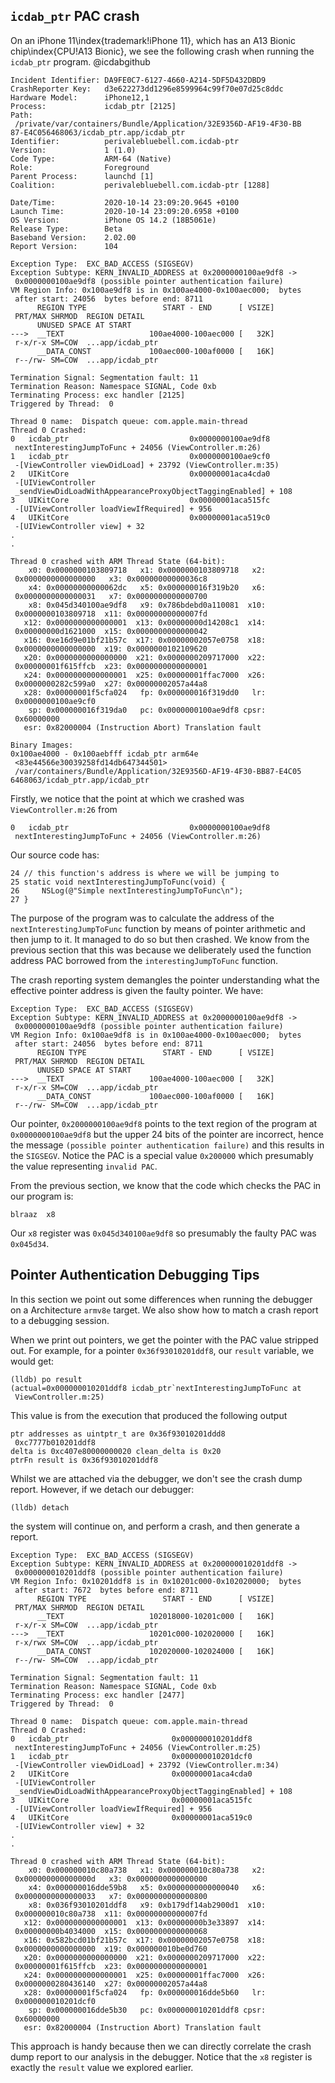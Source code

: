 ## `icdab_ptr` PAC crash

On an iPhone 11\index{trademark!iPhone 11}, which has an A13 Bionic chip\index{CPU!A13 Bionic}, we see the following crash when running the `icdab_ptr` program.  @icdabgithub

```
Incident Identifier: DA9FE0C7-6127-4660-A214-5DF5D432DBD9
CrashReporter Key:   d3e622273dd1296e8599964c99f70e07d25c8ddc
Hardware Model:      iPhone12,1
Process:             icdab_ptr [2125]
Path:               
 /private/var/containers/Bundle/Application/32E9356D-AF19-4F30-BB
87-E4C056468063/icdab_ptr.app/icdab_ptr
Identifier:          perivalebluebell.com.icdab-ptr
Version:             1 (1.0)
Code Type:           ARM-64 (Native)
Role:                Foreground
Parent Process:      launchd [1]
Coalition:           perivalebluebell.com.icdab-ptr [1288]

Date/Time:           2020-10-14 23:09:20.9645 +0100
Launch Time:         2020-10-14 23:09:20.6958 +0100
OS Version:          iPhone OS 14.2 (18B5061e)
Release Type:        Beta
Baseband Version:    2.02.00
Report Version:      104

Exception Type:  EXC_BAD_ACCESS (SIGSEGV)
Exception Subtype: KERN_INVALID_ADDRESS at 0x2000000100ae9df8 ->
 0x0000000100ae9df8 (possible pointer authentication failure)
VM Region Info: 0x100ae9df8 is in 0x100ae4000-0x100aec000;  bytes
 after start: 24056  bytes before end: 8711
      REGION TYPE                 START - END      [ VSIZE]
 PRT/MAX SHRMOD  REGION DETAIL
      UNUSED SPACE AT START
--->  __TEXT                   100ae4000-100aec000 [   32K]
 r-x/r-x SM=COW  ...app/icdab_ptr
      __DATA_CONST             100aec000-100af0000 [   16K]
 r--/rw- SM=COW  ...app/icdab_ptr

Termination Signal: Segmentation fault: 11
Termination Reason: Namespace SIGNAL, Code 0xb
Terminating Process: exc handler [2125]
Triggered by Thread:  0

Thread 0 name:  Dispatch queue: com.apple.main-thread
Thread 0 Crashed:
0   icdab_ptr                           0x0000000100ae9df8
 nextInterestingJumpToFunc + 24056 (ViewController.m:26)
1   icdab_ptr                           0x0000000100ae9cf0
 -[ViewController viewDidLoad] + 23792 (ViewController.m:35)
2   UIKitCore                           0x00000001aca4cda0
 -[UIViewController
 _sendViewDidLoadWithAppearanceProxyObjectTaggingEnabled] + 108
3   UIKitCore                           0x00000001aca515fc
 -[UIViewController loadViewIfRequired] + 956
4   UIKitCore                           0x00000001aca519c0
 -[UIViewController view] + 32
.
.

Thread 0 crashed with ARM Thread State (64-bit):
    x0: 0x0000000103809718   x1: 0x0000000103809718   x2:
 0x0000000000000000   x3: 0x00000000000036c8
    x4: 0x00000000000062dc   x5: 0x000000016f319b20   x6:
 0x0000000000000031   x7: 0x0000000000000700
    x8: 0x045d340100ae9df8   x9: 0x786bdebd0a110081  x10:
 0x0000000103809718  x11: 0x00000000000007fd
   x12: 0x0000000000000001  x13: 0x00000000d14208c1  x14:
 0x00000000d1621000  x15: 0x0000000000000042
   x16: 0xe16d9e01bf21b57c  x17: 0x00000002057e0758  x18:
 0x0000000000000000  x19: 0x0000000102109620
   x20: 0x0000000000000000  x21: 0x0000000209717000  x22:
 0x00000001f615ffcb  x23: 0x0000000000000001
   x24: 0x0000000000000001  x25: 0x00000001ffac7000  x26:
 0x0000000282c599a0  x27: 0x00000002057a44a8
   x28: 0x00000001f5cfa024   fp: 0x000000016f319dd0   lr:
 0x0000000100ae9cf0
    sp: 0x000000016f319da0   pc: 0x0000000100ae9df8 cpsr:
 0x60000000
   esr: 0x82000004 (Instruction Abort) Translation fault

Binary Images:
0x100ae4000 - 0x100aebfff icdab_ptr arm64e 
 <83e44566e30039258fd14db647344501>
 /var/containers/Bundle/Application/32E9356D-AF19-4F30-BB87-E4C05
6468063/icdab_ptr.app/icdab_ptr
```

Firstly, we notice that the point at which we crashed was `ViewController.m:26` from
```
0   icdab_ptr                           0x0000000100ae9df8
 nextInterestingJumpToFunc + 24056 (ViewController.m:26)
```

Our source code has:
```
24 // this function's address is where we will be jumping to
25 static void nextInterestingJumpToFunc(void) {
26     NSLog(@"Simple nextInterestingJumpToFunc\n");
27 }
```

The purpose of the program was to calculate the address of the `nextInterestingJumpToFunc` function by means of pointer arithmetic and then jump to it.  It managed to do so but then crashed.  We know from the previous section that this was because we deliberately used the function address PAC borrowed from the `interestingJumpToFunc` function.

The crash reporting system demangles the pointer understanding what the effective pointer address is given the faulty pointer.  We have:
```
Exception Type:  EXC_BAD_ACCESS (SIGSEGV)
Exception Subtype: KERN_INVALID_ADDRESS at 0x2000000100ae9df8 ->
 0x0000000100ae9df8 (possible pointer authentication failure)
VM Region Info: 0x100ae9df8 is in 0x100ae4000-0x100aec000;  bytes
 after start: 24056  bytes before end: 8711
      REGION TYPE                 START - END      [ VSIZE]
 PRT/MAX SHRMOD  REGION DETAIL
      UNUSED SPACE AT START
--->  __TEXT                   100ae4000-100aec000 [   32K]
 r-x/r-x SM=COW  ...app/icdab_ptr
      __DATA_CONST             100aec000-100af0000 [   16K]
 r--/rw- SM=COW  ...app/icdab_ptr
```

Our pointer, `0x2000000100ae9df8` points to the text region of the program at `0x0000000100ae9df8` but the upper 24 bits of the pointer are incorrect, hence the message `(possible pointer authentication failure)` and this results in the `SIGSEGV`.  Notice the PAC is a special value `0x200000` which presumably the value representing `invalid PAC`.

From the previous section, we know that the code which checks the PAC in our program is:
```
blraaz  x8
```

Our `x8` register was `0x045d340100ae9df8` so presumably the faulty PAC was `0x045d34`.

## Pointer Authentication Debugging Tips

In this section we point out some differences when running the debugger on a Architecture `armv8e` target.  We also show how to match a crash report to a debugging session.

When we print out pointers, we get the pointer with the PAC value stripped out.  For example, for a pointer `0x36f93010201ddf8`, our `result` variable, we would get:
```
(lldb) po result
(actual=0x000000010201ddf8 icdab_ptr`nextInterestingJumpToFunc at
 ViewController.m:25)
```

This value is from the execution that produced the following output
```
ptr addresses as uintptr_t are 0x36f93010201ddd8
 0xc7777b010201ddf8
delta is 0xc407e80000000020 clean_delta is 0x20
ptrFn result is 0x36f93010201ddf8
```

Whilst we are attached via the debugger, we don't see the crash dump report.  However, if we detach our debugger:
```
(lldb) detach
```
the system will continue on, and perform a crash, and then generate a report.

```
Exception Type:  EXC_BAD_ACCESS (SIGSEGV)
Exception Subtype: KERN_INVALID_ADDRESS at 0x200000010201ddf8 ->
 0x000000010201ddf8 (possible pointer authentication failure)
VM Region Info: 0x10201ddf8 is in 0x10201c000-0x102020000;  bytes
 after start: 7672  bytes before end: 8711
      REGION TYPE                 START - END      [ VSIZE]
 PRT/MAX SHRMOD  REGION DETAIL
      __TEXT                   102018000-10201c000 [   16K]
 r-x/r-x SM=COW  ...app/icdab_ptr
--->  __TEXT                   10201c000-102020000 [   16K]
 r-x/rwx SM=COW  ...app/icdab_ptr
      __DATA_CONST             102020000-102024000 [   16K]
 r--/rw- SM=COW  ...app/icdab_ptr

Termination Signal: Segmentation fault: 11
Termination Reason: Namespace SIGNAL, Code 0xb
Terminating Process: exc handler [2477]
Triggered by Thread:  0

Thread 0 name:  Dispatch queue: com.apple.main-thread
Thread 0 Crashed:
0   icdab_ptr                     	0x000000010201ddf8
 nextInterestingJumpToFunc + 24056 (ViewController.m:25)
1   icdab_ptr                     	0x000000010201dcf0
 -[ViewController viewDidLoad] + 23792 (ViewController.m:34)
2   UIKitCore                     	0x00000001aca4cda0
 -[UIViewController
 _sendViewDidLoadWithAppearanceProxyObjectTaggingEnabled] + 108
3   UIKitCore                     	0x00000001aca515fc
 -[UIViewController loadViewIfRequired] + 956
4   UIKitCore                     	0x00000001aca519c0
 -[UIViewController view] + 32
.
.

Thread 0 crashed with ARM Thread State (64-bit):
    x0: 0x000000010c80a738   x1: 0x000000010c80a738   x2:
 0x000000000000000d   x3: 0x0000000000000000
    x4: 0x000000016dde59b8   x5: 0x0000000000000040   x6:
 0x0000000000000033   x7: 0x0000000000000800
    x8: 0x036f93010201ddf8   x9: 0xb179df14ab2900d1  x10:
 0x000000010c80a738  x11: 0x00000000000007fd
   x12: 0x0000000000000001  x13: 0x00000000b3e33897  x14:
 0x00000000b4034000  x15: 0x0000000000000068
   x16: 0x582bcd01bf21b57c  x17: 0x00000002057e0758  x18:
 0x0000000000000000  x19: 0x000000010be0d760
   x20: 0x0000000000000000  x21: 0x0000000209717000  x22:
 0x00000001f615ffcb  x23: 0x0000000000000001
   x24: 0x0000000000000001  x25: 0x00000001ffac7000  x26:
 0x0000000280436140  x27: 0x00000002057a44a8
   x28: 0x00000001f5cfa024   fp: 0x000000016dde5b60   lr:
 0x000000010201dcf0
    sp: 0x000000016dde5b30   pc: 0x000000010201ddf8 cpsr:
 0x60000000
   esr: 0x82000004 (Instruction Abort) Translation fault
```

This approach is handy because then we can directly correlate the crash dump report to our analysis in the debugger.  Notice that the `x8` register is exactly the `result` value we explored earlier.

